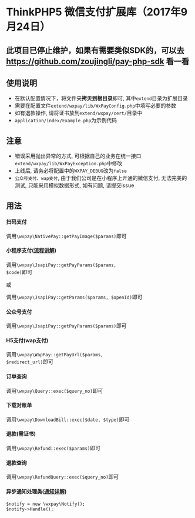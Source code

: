 # ThinkPHP5 微信支付扩展库（2017年9月24日）


## 此项目已停止维护，如果有需要类似SDK的，可以去 https://github.com/zoujingli/pay-php-sdk 看一看

## 使用说明
- 在默认配置情况下，将文件夹**拷贝到根目录**即可, 其中<code>extend</code>目录为扩展目录
- 需要在配置文件<code>extend/wxpay/lib/WxPayConfig.php</code>中填写必要的参数
- 如有退款操作, 请将证书放到<code>extend/wxpay/cert/</code>目录中
- <code>application/index/Example.php</code>为示例代码

## 注意
- 错误采用抛出异常的方式, 可根据自己的业务在统一接口<code>extend/wxpay/lib/WxPayException.php</code>中修改
- 上线后, 请务必将配置中的<code>WXPAY_DEBUG</code>改为<code>false</code>
- <code>公众号支付、wap支付</code>, 由于我们公司是在小程序上开通的微信支付, 无法完美的测试, 只能采用模拟数据形式, 如有问题, 请提交issue

## 用法
#### 扫码支付
调用<code>\wxpay\NativePay::getPayImage($params)</code>即可

#### 小程序支付([流程讲解](http://blog.csdn.net/diannaodashen/article/details/78075049))
调用<code>\wxpay\JsapiPay::getPayParams($params, $code)</code>即可
<p>或</p>
调用<code>\wxpay\JsapiPay::getParams($params, $openId)</code>即可

#### 公众号支付
调用<code>\wxpay\JsapiPay::getPayParams($params)</code>即可

#### H5支付(wap支付)
调用<code>\wxpay\WapPay::getPayUrl($params, $redirect_url)</code>即可

#### 订单查询
调用<code>\wxpay\Query::exec($query_no)</code>即可

#### 下载对账单
调用<code>\wxpay\DownloadBill::exec($date, $type)</code>即可

#### 退款(需证书)
调用<code>\wxpay\Refund::exec($params)</code>即可

#### 退款查询
调用<code>\wxpay\RefundQuery::exec($query_no)</code>即可

#### 异步通知处理类([通知详解](http://blog.csdn.net/diannaodashen/article/details/78075297))
<pre><code>$notify = new \wxpay\Notify();
$notify->Handle();
</code></pre>
